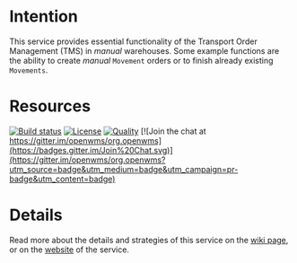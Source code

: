 # Intention
This service provides essential functionality of the Transport Order Management (TMS) in _manual_ warehouses. Some example functions are the
ability to create _manual_ `Movement` orders or to finish already existing `Movements`.

# Resources
[![Build status](https://github.com/openwms/org.openwms.tms.movements/workflows/Java%20CI%20with%20Maven/badge.svg)](https://github.com/openwms/org.openwms.tms.movements/workflows/Java%20CI%20with%20Maven)
[![License](https://img.shields.io/badge/License-Apache%202.0-blue.svg)](LICENSE)
[![Quality](https://sonarcloud.io/api/project_badges/measure?project=org.openwms:org.openwms.wms.movements&metric=alert_status)](https://sonarcloud.io/dashboard?id=org.openwms:org.openwms.wms.movements)
[![Join the chat at https://gitter.im/openwms/org.openwms](https://badges.gitter.im/Join%20Chat.svg)](https://gitter.im/openwms/org.openwms?utm_source=badge&utm_medium=badge&utm_campaign=pr-badge&utm_content=badge)

# Details
Read more about the details and strategies of this service on the [wiki page](https://openwms.atlassian.net/l/c/MRtaUknN), or on the
[website](https://openwms.github.io/org.openwms.tms.movements/) of the service.
